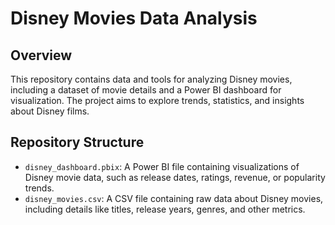 # Disney Movies Data Analysis

## Overview

This repository contains data and tools for analyzing Disney movies, including a dataset of movie details and a Power BI dashboard for visualization. The project aims to explore trends, statistics, and insights about Disney films.

## Repository Structure

- `disney_dashboard.pbix`: A Power BI file containing visualizations of Disney movie data, such as release dates, ratings, revenue, or popularity trends.
- `disney_movies.csv`: A CSV file containing raw data about Disney movies, including details like titles, release years, genres, and other metrics.
